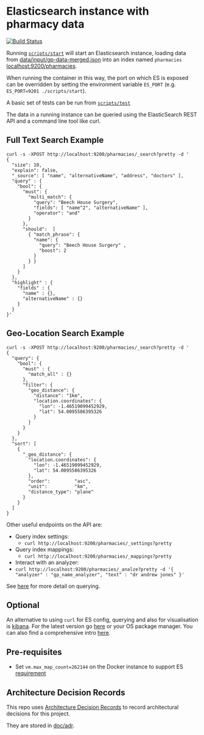 # Elasticsearch instance with pharmacy data

[![Build Status](https://travis-ci.org/nhsuk/pharmacies-db-elastic.svg?branch=master)](https://travis-ci.org/nhsuk/pharmacies-db-elastic)

Running [`scripts/start`](scripts/start) will start an Elasticsearch instance,
loading data from
[data/input/gp-data-merged.json](data/input/gp-data-merged.json) into an index
named `pharmacies` [localhost:9200/pharmacies](http://localhost:9200/pharmacies).

When running the container in this way, the port on which ES is exposed can be
overridden by setting the environment variable `ES_PORT` (e.g. `ES_PORT=9201
./scripts/start`).

A basic set of tests can be run from [`scripts/test`](scripts/test)

The data in a running instance can be queried using the ElasticSearch REST API and a command line tool like curl.

## Full Text Search Example

```
curl -s -XPOST http://localhost:9200/pharmacies/_search?pretty -d '
{
  "size": 10,
  "explain": false,
  "_source": [ "name", "alternativeName", "address", "doctors" ],
  "query" : {
    "bool": {
      "must": {
        "multi_match": {
          "query": "Beech House Surgery",
          "fields": [ "name^2", "alternativeName" ],
          "operator": "and"
        }
      },
      "should":  [
        { "match_phrase": {
          "name": {
            "query": "Beech House Surgery" ,
            "boost": 2
          }
        } }
      ]
    }
  },
  "highlight" : {
    "fields" : {
      "name" : {},
      "alternativeName" : {}
    }
  }
}'

```

## Geo-Location Search Example

```
curl -s -XPOST http://localhost:9200/pharmacies/_search?pretty -d '
{
  "query": {
    "bool": {
      "must" : {
        "match_all" : {}
      },
      "filter": {
        "geo_distance": {
          "distance": "1km", 
          "location.coordinates": { 
            "lon": -1.46519099452929,
            "lat": 54.0095586395326
          }
        }
      }
    }
  },
  "sort": [
    {
      "_geo_distance": {
        "location.coordinates": {
          "lon": -1.46519099452929,
          "lat": 54.0095586395326
        },
        "order":         "asc",
        "unit":          "km",
        "distance_type": "plane"
      }
    }
  ]
}
```

Other useful endpoints on the API are:

* Query index settings:
  * `curl http://localhost:9200/pharmacies/_settings?pretty`
* Query index mappings:
  * `curl http://localhost:9200/pharmacies/_mappings?pretty`
* Interact with an analyzer:
 * `curl http://localhost:9200/pharmacies/_analze?pretty -d '{ "analyzer" : "gp_name_analyzer", "text" : "dr andrew jones" }'`

See
[here](https://www.elastic.co/guide/en/elasticsearch/reference/current/query-dsl.html)
for more detail on querying.

## Optional

An alternative to using `curl` for ES config, querying and also for visualisation is [kibana](https://www.elastic.co/products/kibana).
For the latest version go [here](https://www.elastic.co/guide/en/kibana/current/install.html) or your OS package manager. 
You can also find a comprehensive intro [here](https://www.youtube.com/watch?v=mMhnGjp8oOI).

## Pre-requisites

* Set `vm.max_map_count=262144` on the Docker instance to support ES
  [requirement](https://www.elastic.co/guide/en/elasticsearch/reference/current/docker.html#docker-cli-run-prod-mode)

## Architecture Decision Records

This repo uses
[Architecture Decision Records](http://thinkrelevance.com/blog/2011/11/15/documenting-architecture-decisions)
to record architectural decisions for this project.

They are stored in [doc/adr](doc/adr).
